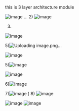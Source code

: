 this is 3 layer architecture  module




![image](https://github.com/Ashwini-P9/BookMyShowApi/assets/126177292/ff3f4ecb-0062-465f-8ea1-a491c1f8ff04)
...
2)
![image](https://github.com/Ashwini-P9/BookMyShowApi/assets/126177292/5eccaefc-fac4-416f-bb1a-9ab6b4e09566)

3)
![image](https://github.com/Ashwini-P9/BookMyShowApi/assets/126177292/e11335e5-5f78-4945-844f-fca64c05acec)

5)![Uploading image.png…]()



![image](https://github.com/Ashwini-P9/BookMyShowApi/assets/126177292/68472e30-4d6f-43c9-b2b2-97a8d6685765)

 

5)![image](https://github.com/Ashwini-P9/BookMyShowApi/assets/126177292/f95b632e-c78e-439d-ad28-efb690130f95)

![image](https://github.com/Ashwini-P9/BookMyShowApi/assets/126177292/2ec621ff-7405-4488-8fa3-2c1b4e5cf56a)

6)![image](https://github.com/Ashwini-P9/BookMyShowApi/assets/126177292/a589840b-88e9-4045-8f7d-79ec5c73ba34)

7)![image](https://github.com/Ashwini-P9/BookMyShowApi/assets/126177292/c72d2e9a-1ae4-4bd1-8a35-331cae39df58)
)
8)
![image](https://github.com/Ashwini-P9/BookMyShowApi/assets/126177292/2fe31e7b-2447-4413-8cb6-0d5cb74c7382)

![image](https://github.com/Ashwini-P9/BookMyShowApi/assets/126177292/ad769de1-9136-4e6a-90b6-16881198b800)
  ![image](https://github.com/Ashwini-P9/BookMyShowApi/assets/126177292/b6f80e55-7d51-473b-a9a9-5a387a539714)

